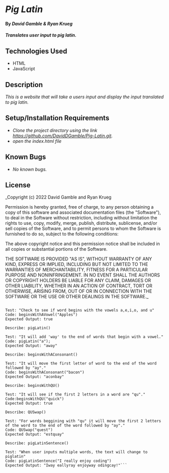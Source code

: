 
# _Pig Latin_

#### By _**David Gamble & Ryan Krueg**_

#### _Translates user input to pig latin._

## Technologies Used

* HTML
* JavaScript

## Description

_This is a website that will take a users input and display the input translated to pig latin._

## Setup/Installation Requirements

* _Clone the project directory using the link https://github.com/DavidDGamble/Pig-Latin.git._
* _open the index.html file_

## Known Bugs

* _No known bugs._

## License

_Copyright (c) 2022 David Gamble and Ryan Krueg

Permission is hereby granted, free of charge, to any person obtaining a copy of this software and associated documentation files (the "Software"), to deal in the Software without restriction, including without limitation the rights to use, copy, modify, merge, publish, distribute, sublicense, and/or sell copies of the Software, and to permit persons to whom the Software is furnished to do so, subject to the following conditions:

The above copyright notice and this permission notice shall be included in all copies or substantial portions of the Software.

THE SOFTWARE IS PROVIDED "AS IS", WITHOUT WARRANTY OF ANY KIND, EXPRESS OR IMPLIED, INCLUDING BUT NOT LIMITED TO THE WARRANTIES OF MERCHANTABILITY, FITNESS FOR A PARTICULAR PURPOSE AND NONINFRINGEMENT. IN NO EVENT SHALL THE AUTHORS OR COPYRIGHT HOLDERS BE LIABLE FOR ANY CLAIM, DAMAGES OR OTHER LIABILITY, WHETHER IN AN ACTION OF CONTRACT, TORT OR OTHERWISE, ARISING FROM, OUT OF OR IN CONNECTION WITH THE SOFTWARE OR THE USE OR OTHER DEALINGS IN THE SOFTWARE._

```Describe: beginsWithAVowel()

Test: "Check to see if word begins with the vowels a,e,i,o, and u"
Code: beginsWithAVowel("Apples")
Expected Output: true

Describe: pigLatin()

Test: "It will add 'way' to the end of words that begin with a vowel."
Code: pigLatin("a");
Expected Output: "away"

Describe: beginsWithAConsonant()

Test: "It will move the first letter of word to the end of the word followed by "ay"."
Code: beginsWithAConsonant("bacon")
Expected Output: "aconbay"

Describe: beginsWithQU()

Test: "It will see if the first 2 letters in a word are "qu"."
Code:beginsWithQU("quick")
Expected Output: true

Describe: QUSwap()

Test: "For words beggining with "qu" it will move the first 2 letters of the word to the end of the word followed by "ay"."
Code: QUSwap("quest")
Expected Output: "estquay"

Describe: pigLatinSentence()

Test: "When user inputs multiple words, the text will change to piglatin"
Code: pigLatinSentence("I really enjoy coding")
Expected Output: "Iway eallyray enjoyway odingcay!"```
